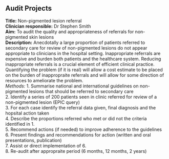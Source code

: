 ## Audit Projects

**Title:** Non-pigmented lesion referral <br>
**Clinician responsible:** Dr Stephen Smith <br>
**Aim:** To audit the quality and appropriateness of referrals for non-pigmented skin lesions  <br>
**Description:** Anecdotally a large proportion of patients referred to secondary care for review of non-pigmented lesions do not appear appropriate to clinicians in the hospital setting. Inappropriate referrals are expensive and burden both patients and the healthcare system. Reducing inappropriate referrals is a crucial element of efficient clinical practice. Quantifying the problem (if it is real) will allow a cost estimate to be placed on the burden of inappropraite referrals and will allow for some direction of resources to ameliorate the problem. <br>
*Methods:* 1. Summarise national and international guidelines on non-pigmented lesions that should be referred to secondary care  <br>
2. Identify a series of 200 patients seen in clinic referred for review of a non-pigmented lesion (EPIC query) <br>
3. For each case identify the referral data given, final diagnosis and the hopsital action taken <br>
4. Describe the proportions referred who met or did not the criteria identified in 1. <br>
5. Recommend actions (if needed) to improve adherence to the guidelines <br>
6. Present findings and recommendations for action (written and oral presentations, publication) <br>
7. Assist or direct implementation of 6. <br>
8. Re-audit after appropraite period (6 months, 12 months, 2 years)

